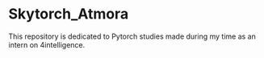 # Skytorch_Atmora
This repository is dedicated to Pytorch studies made during my time as an intern on 4intelligence.
